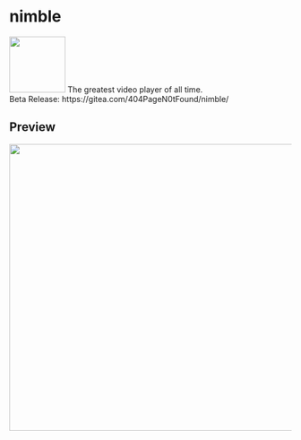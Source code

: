 # nimble
<img src="https://github.com/LearnModu/nimble/blob/main/static/nimble2.png?raw=true" width="100px" height="100px" />
The greatest video player of all time.
<br>
Beta Release: https://gitea.com/404PageN0tFound/nimble/
<br>

## Preview
<a href="https://learnmodu.github.io/nimble"><img src="https://github.com/user-attachments/assets/2ee37a89-689a-4028-ba44-c106f390c081" width="512px" /></a>
<br>
